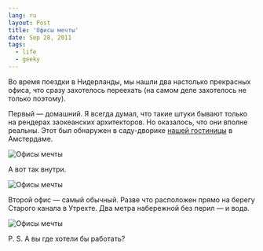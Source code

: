 ```yaml
---
lang: ru
layout: Post
title: 'Офисы мечты'
date: Sep 28, 2011
tags:
  - life
  - geeky
---
```


Во время поездки в Нидерланды, мы нашли два настолько прекрасных офиса, что сразу захотелось переехать (на самом деле захотелось не только поэтому).

Первый — домашний. Я всегда думал, что такие штуки бывают только на рендерах заокеанских архитекторов. Но оказалось, что они вполне реальны. Этот был обнаружен в саду-дворике [нашей гостиницы](http://www.bbcoloursindepijp.nl/ "Bed & Breakfast Colours in de Pijp") в Амстердаме.

<!--more-->

![Офисы мечты](/images/blog/2011-08-26-5D-4657-Artem-Sapegin.jpg)

А вот так внутри.

![Офисы мечты](/images/blog/2011-08-26-5D-4786-Artem-Sapegin.jpg)

Второй офис — самый обычный. Разве что расположен прямо на берегу Старого канала в Утрехте. Два метра набережной без перил — и вода.

![Офисы мечты](/images/blog/2011-08-31_5D_5336_Artem_Sapegin.jpg)

P. S. А вы где хотели бы работать?

